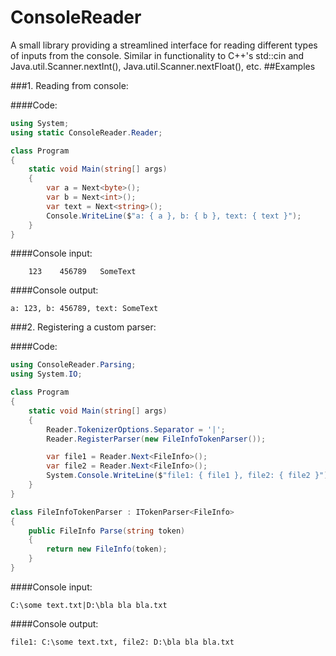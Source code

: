 # ConsoleReader
A small library providing a streamlined interface for reading different types of inputs from the console.
Similar in functionality to C++'s std::cin and Java.util.Scanner.nextInt(), Java.util.Scanner.nextFloat(), etc.
##Examples

###1. Reading from console:

####Code:

```csharp
using System;
using static ConsoleReader.Reader;

class Program
{
    static void Main(string[] args)
    {
        var a = Next<byte>();
        var b = Next<int>();
        var text = Next<string>();
        Console.WriteLine($"a: { a }, b: { b }, text: { text }");
    }
}
```

####Console input:

```
    123    456789   SomeText
```

####Console output:

```
a: 123, b: 456789, text: SomeText
```

###2. Registering a custom parser:

####Code:

```csharp
using ConsoleReader.Parsing;
using System.IO;

class Program
{
    static void Main(string[] args)
    {
        Reader.TokenizerOptions.Separator = '|';
        Reader.RegisterParser(new FileInfoTokenParser());

        var file1 = Reader.Next<FileInfo>();
        var file2 = Reader.Next<FileInfo>();
        System.Console.WriteLine($"file1: { file1 }, file2: { file2 }");
    }
}

class FileInfoTokenParser : ITokenParser<FileInfo>
{
    public FileInfo Parse(string token)
    {
        return new FileInfo(token);
    }
}

```

####Console input:

```
C:\some text.txt|D:\bla bla bla.txt
```

####Console output:

```
file1: C:\some text.txt, file2: D:\bla bla bla.txt
```

